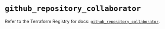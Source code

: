 # `github_repository_collaborator`

Refer to the Terraform Registry for docs: [`github_repository_collaborator`](https://registry.terraform.io/providers/integrations/github/6.7.3/docs/resources/repository_collaborator).
